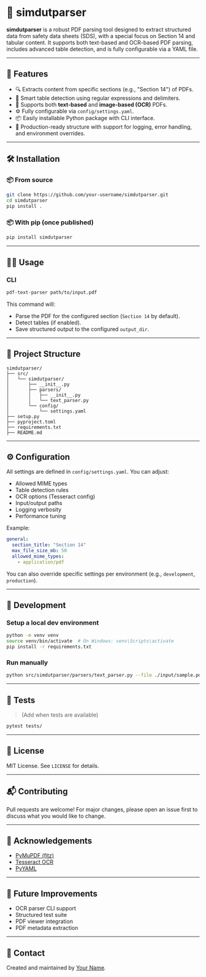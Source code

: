 # 📄 simdutparser

**simdutparser** is a robust PDF parsing tool designed to extract structured data from safety data sheets (SDS), with a special focus on Section 14 and tabular content. It supports both text-based and OCR-based PDF parsing, includes advanced table detection, and is fully configurable via a YAML file.

---

## 🚀 Features

- 🔍 Extracts content from specific sections (e.g., "Section 14") of PDFs.
- 🧠 Smart table detection using regular expressions and delimiters.
- 🧾 Supports both **text-based** and **image-based (OCR)** PDFs.
- ⚙️ Fully configurable via `config/settings.yaml`.
- 📦 Easily installable Python package with CLI interface.
- 🧪 Production-ready structure with support for logging, error handling, and environment overrides.

---

## 🛠 Installation

### 📦 From source

```bash
git clone https://github.com/your-username/simdutparser.git
cd simdutparser
pip install .
```

### 📦 With pip (once published)

```bash
pip install simdutparser
```

---

## 🧑‍💻 Usage

### CLI

```bash
pdf-text-parser path/to/input.pdf
```

This command will:
- Parse the PDF for the configured section (`Section 14` by default).
- Detect tables (if enabled).
- Save structured output to the configured `output_dir`.

---

## 📁 Project Structure

```
simdutparser/
├── src/
│   └── simdutparser/
│       ├── __init__.py
│       ├── parsers/
│       │   ├── __init__.py
│       │   └── text_parser.py
│       └── config/
│           └── settings.yaml
├── setup.py
├── pyproject.toml
├── requirements.txt
├── README.md
```

---

## ⚙️ Configuration

All settings are defined in `config/settings.yaml`. You can adjust:

- Allowed MIME types
- Table detection rules
- OCR options (Tesseract config)
- Input/output paths
- Logging verbosity
- Performance tuning

Example:

```yaml
general:
  section_title: "Section 14"
  max_file_size_mb: 50
  allowed_mime_types:
    - application/pdf
```

You can also override specific settings per environment (e.g., `development`, `production`).

---

## 🔧 Development

### Setup a local dev environment

```bash
python -m venv venv
source venv/bin/activate  # On Windows: venv\Scripts\activate
pip install -r requirements.txt
```

### Run manually

```bash
python src/simdutparser/parsers/text_parser.py --file ./input/sample.pdf
```

---

## 🧪 Tests

> (Add when tests are available)

```bash
pytest tests/
```

---

## 📝 License

MIT License. See `LICENSE` for details.

---

## 📬 Contributing

Pull requests are welcome! For major changes, please open an issue first to discuss what you would like to change.

---

## 🙏 Acknowledgements

- [PyMuPDF (fitz)](https://pymupdf.readthedocs.io/en/latest/)
- [Tesseract OCR](https://github.com/tesseract-ocr/tesseract)
- [PyYAML](https://pyyaml.org/)

---

## 📣 Future Improvements

- OCR parser CLI support
- Structured test suite
- PDF viewer integration
- PDF metadata extraction

---

## 📧 Contact

Created and maintained by [Your Name](mailto:your.email@example.com).
